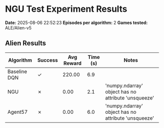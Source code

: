 # NGU Test Experiment Results

**Date:** 2025-08-06 22:52:23
**Episodes per algorithm:** 2
**Games tested:** ALE/Alien-v5

## Alien Results

| Algorithm | Success | Avg Reward | Time (s) | Notes |
|-----------|---------|------------|----------|-------|
| Baseline DQN | ✓ | 220.00 | 6.9 |  |
| NGU | ✗ | 0.00 | 2.1 | 'numpy.ndarray' object has no attribute 'unsqueeze' |
| Agent57 | ✗ | 0.00 | 6.0 | 'numpy.ndarray' object has no attribute 'unsqueeze' |

